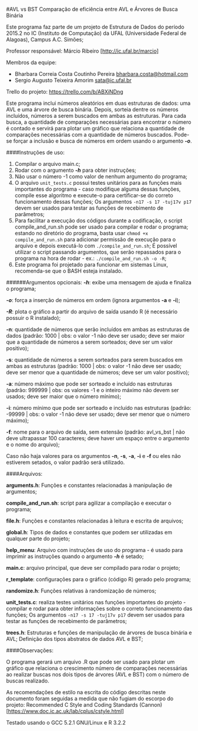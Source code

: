 #AVL vs BST
Comparação de eficiência entre AVL e Árvores de Busca Binária

Este programa faz parte de um projeto de Estrutura de Dados do período 2015.2 no IC (Instituto de Computação) da UFAL (Universidade Federal de Alagoas), Campus A.C. Simões;

Professor responsável: Márcio Ribeiro [http://ic.ufal.br/marcio]

Membros da equipe:
+ Bharbara Correia Costa Coutinho Pereira <bharbara.costa@hotmail.com>
+ Sergio Augusto Teixeira Amorim <sata@ic.ufal.br>

Trello do projeto: https://trello.com/b/ABXiNDng


Este programa inclui números aleatórios em duas estruturas de dados: uma AVL e uma árvore de busca binária. Depois, sorteia dentre os números incluídos, números a serem buscados em ambas as estruturas. Para cada busca, a quantidade de comparações necessárias para encontrar o número é contado e servirá para plotar um gráfico que relaciona a quantidade de comparações necessárias com a quantidade de números buscados. Pode-se forçar a inclusão e busca de números em ordem usando o argumento **_-o_**.



####Instruções de uso:
1. Compilar o arquivo main.c;
2. Rodar com o argumento **_-h_** para obter instruções;
3. Não usar o número -1 como valor de nenhum argumento do programa;
4. O arquivo `unit_tests.c` possui testes unitários para as funções mais importantes do programa - caso modifique alguma dessas funções, compile esse algoritmo e execute-o para certificar-se do correto funcionamento dessas funções; Os argumentos `-n17 -s 17 -tuj17v p17` devem ser usados para testar as funções de recebimento de parâmetros;
5. Para facilitar a execução dos códigos durante a codificação, o script compile\_and\_run.sh pode ser usado para compilar e rodar o programa; estando no diretório do programa, basta usar `chmod +x compile_and_run.sh` para adicionar permissão de execução para o arquivo e depois executá-lo com `./compile_and_run.sh`; É possível utilizar o script passando argumentos, que serão repassados para o programa na hora de rodar - ex.: `./compile_and_run.sh -o -R`;
6. Este programa foi projetado para funcionar em sistemas Linux, recomenda-se que o BASH esteja instalado.

######Argumentos opcionais:
**_-h_**: exibe uma mensagem de ajuda e finaliza o programa;

**_-o_**: força a inserção de números em ordem (ignora argumentos **-a** e **-i**);

**_-R_**: plota o gráfico a partir do arquivo de saída usando R (é necessário possuir o R instalado);

**-n**:
quantidade de números que serão incluídos em ambas as estruturas de dados (padrão: 1000 | obs: o valor -1 não deve ser usado; deve ser maior que a quantidade de números a serem sorteados; deve ser um valor positivo);
	
**-s**:
quantidade de números a serem sorteados para serem buscados em ambas as estruturas (padrão: 1000 | obs: o valor -1 não deve ser usado; deve ser menor que a quantidade de números; deve ser um valor positivo);

**-a**:	número máximo que pode ser sorteado e incluído nas estruturas	(padrão: 999999 | obs: os valores -1 e o inteiro máximo não devem ser usados; deve ser maior que o número mínimo);
	
**-i**: número mínimo que pode ser sorteado e incluído nas estruturas (padrão: -99999 | obs: o valor -1 não deve ser usado; deve ser menor que o número máximo);

**-f**: nome para o arquivo de saída, sem extensão (padrão: avl_vs_bst | não deve ultrapassar 100 caracteres; deve haver um espaço entre o argumento e o nome do arquivo);

Caso não haja valores para os argumentos **-n**, **-s**, **-a**, **-i** e **-f** ou eles não estiverem setados, o valor padrão será utilizado.


####Arquivos:

**arguments.h**: Funções e constantes relacionadas à manipulação de argumentos;

**compile\_and\_run.sh**: script para agilizar a compilação e executar o programa;

**file.h**: Funções e constantes relacionadas à leitura e escrita de arquivos;

**global.h**: Tipos de dados e constantes que podem ser utilizadas em qualquer parte do projeto;

**help\_menu**: Arquivo com instruções de uso do programa - é usado para imprimir as instruções quando o argumento **_-h_** é setado;

**main.c**: arquivo principal, que deve ser compilado para rodar o projeto;

**r_template**: configurações para o gráfico (código R) gerado pelo programa;

**randomize.h**: Funções relativas à randomização de números;

**unit\_tests.c**: realiza testes unitários nas funções importantes do projeto - compilar e rodar para obter informações sobre o correto funcionamento das funções; Os argumentos `-n17 -s 17 -tuj17v p17` devem ser usados para testar as funções de recebimento de parâmetros;

**trees.h**: Estruturas e funções de manipulação de árvores de busca binária e AVL; Definição dos tipos abstratos de dados AVL e BST;



####Observações:

O programa gerará um arquivo .R que pode ser usado para plotar um gráfico que relaciona o crescimento número de comparações necessárias ao realizar buscas nos dois tipos de árvores (AVL e BST) com o número de buscas realizado.

As recomendações de estilo na escrita do código descritas neste documento foram seguidas a medida que não fugiam do escorpo do projeto: Recommended C Style and Coding Standards (Cannon) [https://www.doc.ic.ac.uk/lab/cplus/cstyle.html]

Testado usando o GCC 5.2.1 GNU/Linux e R 3.2.2